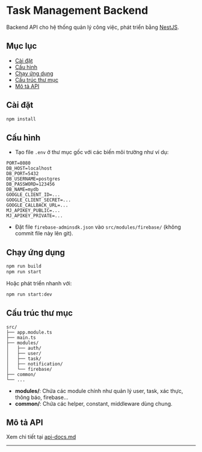 # Task Management Backend

Backend API cho hệ thống quản lý công việc, phát triển bằng [NestJS](https://nestjs.com/).

## Mục lục
- [Cài đặt](#cài-đặt)
- [Cấu hình](#cấu-hình)
- [Chạy ứng dụng](#chạy-ứng-dụng)
- [Cấu trúc thư mục](#cấu-trúc-thư-mục)
- [Mô tả API](#mô-tả-api)

## Cài đặt

```bash
npm install
```

## Cấu hình

- Tạo file `.env` ở thư mục gốc với các biến môi trường như ví dụ:

```env
PORT=8080
DB_HOST=localhost
DB_PORT=5432
DB_USERNAME=postgres
DB_PASSWORD=123456
DB_NAME=mydb
GOOGLE_CLIENT_ID=...
GOOGLE_CLIENT_SECRET=...
GOOGLE_CALLBACK_URL=...
MJ_APIKEY_PUBLIC=...
MJ_APIKEY_PRIVATE=...
```

- Đặt file `firebase-adminsdk.json` vào `src/modules/firebase/` (không commit file này lên git).

## Chạy ứng dụng

```bash
npm run build
npm run start
```

Hoặc phát triển nhanh với:

```bash
npm run start:dev
```

## Cấu trúc thư mục

```
src/
├── app.module.ts
├── main.ts
├── modules/
│   ├── auth/
│   ├── user/
│   ├── task/
│   ├── notification/
│   └── firebase/
├── common/
└── ...
```

- **modules/**: Chứa các module chính như quản lý user, task, xác thực, thông báo, firebase...
- **common/**: Chứa các helper, constant, middleware dùng chung.

## Mô tả API

Xem chi tiết tại [api-docs.md](./api-docs.md)

---
